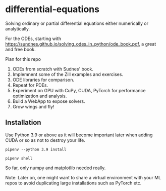 # differential-equations
Solving ordinary or partial differential equations either numerically or analytically.

For the ODEs, starting with https://sundnes.github.io/solving_odes_in_python/ode_book.pdf, a great and free book.

Plan for this repo

1. ODEs from scratch with Sudnes' book.
2. Implemnent some of the Zill examples and exercises.
3. ODE libraries for comparison.
3. Repeat for PDEs.
4. Experiment on GPU with CuPy, CUDA, PyTorch for performance optimization and analysis.
5. Build a WebApp to expose solvers.
6. Grow wings and fly!

## Installation

Use Python 3.9 or above as it will become important later when adding CUDA or so as not to destroy your life.

``pipenv --python 3.9 install``

``pipenv shell``

So far, only numpy and matplotlib needed really.  

Note: Later on, one might want to share a virtual environment with your ML repos to avoid duplicating large installations such as PyTorch etc.
